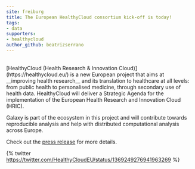 ```yaml
---
site: freiburg
title: The European HealthyCloud consortium kick-off is today!
tags:
- data
supporters:
- healthycloud
author_github: beatrizserrano
---
```


<br>
[HealthyCloud (Health Research & Innovation Cloud)](https://healthycloud.eu/) is a new European project that aims at __improving health research__ and its translation to healthcare at all levels: from public health to personalised medicine, through secondary use of health data. HealthyCloud will deliver a Strategic Agenda for the implementation of the European Health Research and Innovation Cloud (HRIC).

Galaxy is part of the ecosystem in this project and will contribute towards reproducible analysis and help with distributed computational analysis across Europe.

Check out the [press release](https://inbe-login.bsc.es/www/docs/20210309_HealthyCloud-PR.pdf) for more details.


{% twitter https://twitter.com/HealthyCloudEU/status/1369249276941963269 %} 

